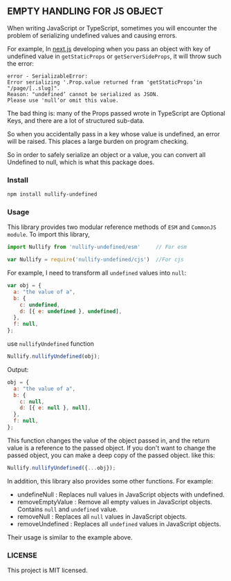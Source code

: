 ## EMPTY HANDLING FOR JS OBJECT

When writing JavaScript or TypeScript, sometimes you will encounter the problem of serializing undefined values and causing errors.

For example, In [next.js]() developing when you pass an object with key of undefined value in `getStaticProps` or `getServerSideProps`, it will throw such the error:

```
error - SerializableError: 
Error serializing '.Prop.value returned fram 'getStaticProps’in "/page/[..slug]".
Reason: "undefined’ cannot be serialized as JSON.
Please use 'null’or omit this value.
```

The bad thing is: many of the Props passed wrote in TypeScript are Optional Keys, and there are a lot of structured sub-data.

So when you accidentally pass in a key whose value is undefined, an error will be raised. This places a large burden on program checking.

So in order to safely serialize an object or a value, you can convert all Undefined to null, which is what this package does.

### Install

```bash
npm install nullify-undefined
```

### Usage

This library provides two modular reference methods of `ESM` and `CommonJS module`. To import this library,

```javascript
import Nullify from 'nullify-undefined/esm'     // For esm

var Nullify = require('nullify-undefined/cjs')  //For cjs
```

For example, I need to transform all `undefined` values into `null`:

```javascript
var obj = {
  a: "the value of a",
  b: {
    c: undefined,
    d: [{ e: undefined }, undefined],
  },
  f: null,
};
```

use `nullifyUndefined` function

```javascript
Nullify.nullifyUndefined(obj);
```

Output:

```javascript
obj = {
  a: "the value of a",
  b: {
    c: null,
    d: [{ e: null }, null],
  },
  f: null,
};

```

This function changes the value of the object passed in, and the return value is a reference to the passed object. If you don't want to change the passed object, you can make a deep copy of the passed object. like this:

```javascript
Nullify.nullifyUndefined({...obj});
```

In addition, this library also provides some other functions. For example:

+ undefineNull : Replaces null values in JavaScript objects with undefined.
+ removeEmptyValue : Remove all empty values in JavaScript objects. Contains `null` and `undefined` value.
+ removeNull : Replaces all `null` values in JavaScript objects.
+ removeUndefined : Replaces all `undefined` values in JavaScript objects.

Their usage is similar to the example above.

### LICENSE

This project is MIT licensed.

